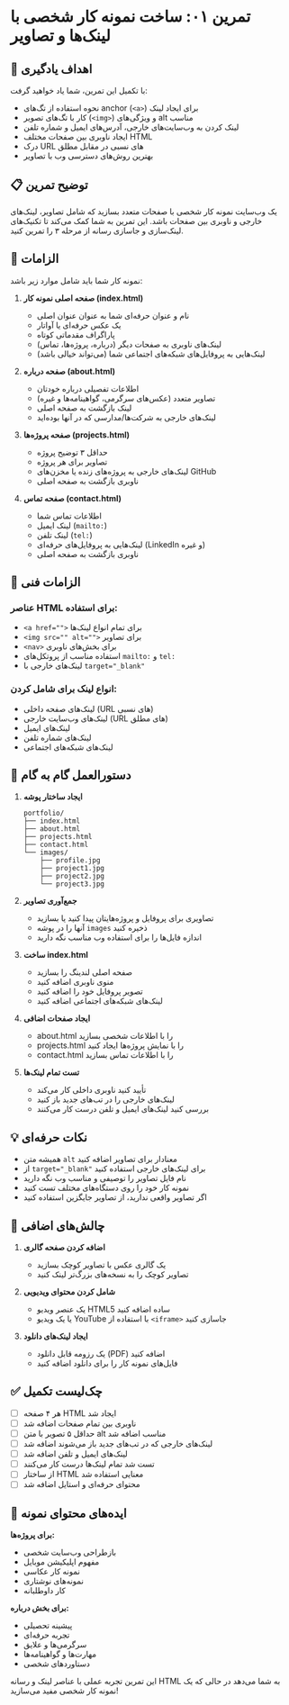<!-- markdownlint-disable -->

# تمرین ۰۱: ساخت نمونه کار شخصی با لینک‌ها و تصاویر

## 🎯 اهداف یادگیری

با تکمیل این تمرین، شما یاد خواهید گرفت:

- نحوه استفاده از تگ‌های anchor (`<a>`) برای ایجاد لینک
- کار با تگ‌های تصویر (`<img>`) و ویژگی‌های alt مناسب
- لینک کردن به وب‌سایت‌های خارجی، آدرس‌های ایمیل و شماره تلفن
- ایجاد ناوبری بین صفحات مختلف HTML
- درک URL های نسبی در مقابل مطلق
- بهترین روش‌های دسترسی وب با تصاویر

## 📋 توضیح تمرین

یک وب‌سایت نمونه کار شخصی با صفحات متعدد بسازید که شامل تصاویر، لینک‌های خارجی و ناوبری بین صفحات باشد. این تمرین به شما کمک می‌کند تا تکنیک‌های لینک‌سازی و جاسازی رسانه از مرحله ۳ را تمرین کنید.

## 🔧 الزامات

نمونه کار شما باید شامل موارد زیر باشد:

1. **صفحه اصلی نمونه کار (index.html)**
   - نام و عنوان حرفه‌ای شما به عنوان عنوان اصلی
   - یک عکس حرفه‌ای یا آواتار
   - پاراگراف مقدماتی کوتاه
   - لینک‌های ناوبری به صفحات دیگر (درباره، پروژه‌ها، تماس)
   - لینک‌هایی به پروفایل‌های شبکه‌های اجتماعی شما (می‌تواند خیالی باشد)

2. **صفحه درباره (about.html)**
   - اطلاعات تفصیلی درباره خودتان
   - تصاویر متعدد (عکس‌های سرگرمی، گواهینامه‌ها و غیره)
   - لینک بازگشت به صفحه اصلی
   - لینک‌های خارجی به شرکت‌ها/مدارسی که در آنها بوده‌اید

3. **صفحه پروژه‌ها (projects.html)**
   - حداقل ۳ توضیح پروژه
   - تصاویر برای هر پروژه
   - لینک‌های خارجی به پروژه‌های زنده یا مخزن‌های GitHub
   - ناوبری بازگشت به صفحه اصلی

4. **صفحه تماس (contact.html)**
   - اطلاعات تماس شما
   - لینک ایمیل (`mailto:`)
   - لینک تلفن (`tel:`)
   - لینک‌هایی به پروفایل‌های حرفه‌ای (LinkedIn و غیره)
   - ناوبری بازگشت به صفحه اصلی

## 🔧 الزامات فنی

### عناصر HTML برای استفاده:
- `<a href="">` برای تمام انواع لینک‌ها
- `<img src="" alt="">` برای تصاویر
- `<nav>` برای بخش‌های ناوبری
- استفاده مناسب از پروتکل‌های `mailto:` و `tel:`
- لینک‌های خارجی با `target="_blank"`

### انواع لینک برای شامل کردن:
- لینک‌های صفحه داخلی (URL های نسبی)
- لینک‌های وب‌سایت خارجی (URL های مطلق)
- لینک‌های ایمیل
- لینک‌های شماره تلفن
- لینک‌های شبکه‌های اجتماعی

## 📝 دستورالعمل گام به گام

1. **ایجاد ساختار پوشه**
   ```
   portfolio/
   ├── index.html
   ├── about.html
   ├── projects.html
   ├── contact.html
   └── images/
       ├── profile.jpg
       ├── project1.jpg
       ├── project2.jpg
       └── project3.jpg
   ```

2. **جمع‌آوری تصاویر**
   - تصاویری برای پروفایل و پروژه‌هایتان پیدا کنید یا بسازید
   - آنها را در پوشه `images` ذخیره کنید
   - اندازه فایل‌ها را برای استفاده وب مناسب نگه دارید

3. **ساخت index.html**
   - صفحه اصلی لندینگ را بسازید
   - منوی ناوبری اضافه کنید
   - تصویر پروفایل خود را اضافه کنید
   - لینک‌های شبکه‌های اجتماعی اضافه کنید

4. **ایجاد صفحات اضافی**
   - about.html را با اطلاعات شخصی بسازید
   - projects.html را با نمایش پروژه‌ها ایجاد کنید
   - contact.html را با اطلاعات تماس بسازید

5. **تست تمام لینک‌ها**
   - تأیید کنید ناوبری داخلی کار می‌کند
   - لینک‌های خارجی را در تب‌های جدید باز کنید
   - بررسی کنید لینک‌های ایمیل و تلفن درست کار می‌کنند

## 💡 نکات حرفه‌ای

- همیشه متن `alt` معنادار برای تصاویر اضافه کنید
- از `target="_blank"` برای لینک‌های خارجی استفاده کنید
- نام فایل تصاویر را توصیفی و مناسب وب نگه دارید
- نمونه کار خود را روی دستگاه‌های مختلف تست کنید
- اگر تصاویر واقعی ندارید، از تصاویر جایگزین استفاده کنید

## 🚀 چالش‌های اضافی

1. **اضافه کردن صفحه گالری**
   - یک گالری عکس با تصاویر کوچک بسازید
   - تصاویر کوچک را به نسخه‌های بزرگ‌تر لینک کنید

2. **شامل کردن محتوای ویدیویی**
   - یک عنصر ویدیو HTML5 ساده اضافه کنید
   - یا یک ویدیو YouTube با استفاده از `<iframe>` جاسازی کنید

3. **ایجاد لینک‌های دانلود**
   - یک رزومه قابل دانلود (PDF) اضافه کنید
   - فایل‌های نمونه کار را برای دانلود اضافه کنید

## ✅ چک‌لیست تکمیل

- [ ] هر ۴ صفحه HTML ایجاد شد
- [ ] ناوبری بین تمام صفحات اضافه شد
- [ ] حداقل ۵ تصویر با متن alt مناسب اضافه شد
- [ ] لینک‌های خارجی که در تب‌های جدید باز می‌شوند اضافه شد
- [ ] لینک‌های ایمیل و تلفن اضافه شد
- [ ] تست شد تمام لینک‌ها درست کار می‌کنند
- [ ] از ساختار HTML معنایی استفاده شد
- [ ] محتوای حرفه‌ای و استایل اضافه شد

## 🎨 ایده‌های محتوای نمونه

**برای پروژه‌ها:**
- بازطراحی وب‌سایت شخصی
- مفهوم اپلیکیشن موبایل
- نمونه کار عکاسی
- نمونه‌های نوشتاری
- کار داوطلبانه

**برای بخش درباره:**
- پیشینه تحصیلی
- تجربه حرفه‌ای
- سرگرمی‌ها و علایق
- مهارت‌ها و گواهینامه‌ها
- دستاوردهای شخصی

این تمرین تجربه عملی با عناصر لینک و رسانه HTML به شما می‌دهد در حالی که یک نمونه کار شخصی مفید می‌سازید!

